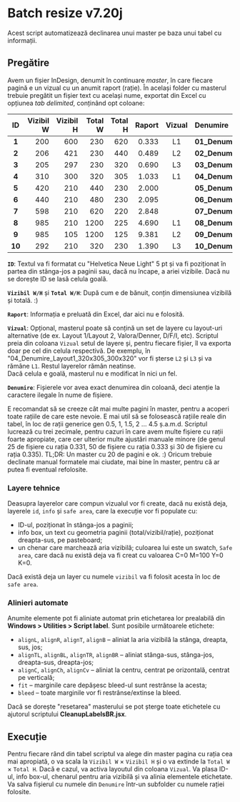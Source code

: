 # Batch resize v7.20j

Acest script automatizează declinarea unui master pe baza unui tabel cu informații.

## Pregătire

Avem un fișier InDesign, denumit în continuare *master*, în care fiecare pagină e un vizual cu un anumit raport (rație). <!-- Nu contează dacă sunt în ordine, paginile vor fi sortate automat în funcție de rații. -->
În același folder cu masterul trebuie pregătit un fișier text cu același nume, exportat din Excel cu opțiunea *tab delimited*, conținând opt coloane:

ID|Vizibil W|Vizibil H|Total W|Total H|Raport|Vizual|Denumire
:---:|---:|---:|---:|---:|---:|:---:|:---
**1**|200|600|230|620|0.333|L1|**01_Denumire_Layout1_230x620_200x600**
**2**|206|421|230|440|0.489|L2|**02_Denumire_Layout2_230x440_421x230**
**3**|205|297|230|320|0.690|L3|**03_Denumire_Layout3_230x320_297x230**
**4**|310|300|320|305|1.033|L1|**04_Denumire_Layout1_320x305_300x320**
**5**|420|210|440|230|2.000||**05_Denumire_440x230_420x210**
**6**|440|210|480|230|2.095||**06_Denumire_480x230_440x210**
**7**|598|210|620|220|2.848||**07_Denumire_620x220_598x210**
**8**|985|210|1200|225|4.690|L1|**08_Denumire_Layout1_1200x225_985x210**
**9**|985|105|1200|125|9.381|L2|**09_Denumire_Layout2_1200x125_985x105**
**10**|292|210|320|230|1.390|L3|**10_Denumire_Layout3_320x230_292x210**

**`ID`**: Textul va fi formatat cu "Helvetica Neue Light" 5 pt și va fi poziționat în partea din stânga-jos a paginii sau, dacă nu încape, a ariei vizibile. Dacă nu se dorește ID se lasă celula goală.

**`Vizibil W/H`** și **`Total W/H`**: După cum e de bănuit, conțin dimensiunea vizibilă și totală. :) <!-- Scriptul le compară și, dacă sunt trecute invers în tabel (se întâmplă), le tratează corect. Numele fișierului însă va rămâne cel din **`Denumire`**. -->

**`Raport`**: Informația e preluată din Excel, dar aici nu e folosită.

**`Vizual`**: Opțional, masterul poate să conțină un set de layere cu layout-uri alternative (de ex. Layout 1/Layout 2, Valora/Denner, D/F/I, etc). Scriptul preia din coloana `Vizual` setul de layere și, pentru fiecare fișier, îl va exporta doar pe cel din celula respectivă. De exemplu, în "04_Denumire_Layout1_320x305_300x320" vor fi șterse `L2` și `L3` și va rămâne `L1`. Restul layerelor rămân neatinse. \
Dacă celula e goală, masterul nu e modificat în nici un fel.

**`Denumire`**: Fișierele vor avea exact denumirea din coloană, deci atenție la caractere ilegale în nume de fișiere.

E recomandat să se creeze cât mai multe pagini în master, pentru a acoperi toate rațiile de care este nevoie. E mai util să se folosească rațiile reale din tabel, în loc de rații generice gen 0.5, 1, 1.5, 2 ... 4.5 ș.a.m.d. Scriptul lucrează cu trei zecimale, pentru cazuri în care avem multe fișiere cu rații foarte apropiate, care cer ulterior multe ajustări manuale minore (de genul 25 de fișiere cu rația 0.331, 50 de fișiere cu rația 0.333 și 30 de fișiere cu rația 0.335). TL;DR: Un master cu 20 de pagini e ok. :) Oricum trebuie declinate manual formatele mai ciudate, mai bine în master, pentru că ar putea fi eventual refolosite.

### Layere tehnice

Deasupra layerelor care compun vizualul vor fi create, dacă nu există deja, layerele `id`, `info` și `safe area`, care la execuție vor fi populate cu:
* ID-ul, poziționat în stânga-jos a paginii;
* info box, un text cu geometria paginii (total/vizibil/rație), poziționat dreapta-sus, pe pasteboard;
* un chenar care marchează aria vizibilă; culoarea lui este un swatch, `Safe area`, care dacă nu există deja va fi creat cu valoarea C=0 M=100 Y=0 K=0.

Dacă există deja un layer cu numele `vizibil` va fi folosit acesta în loc de `safe area`.

### Alinieri automate

Anumite elemente pot fi aliniate automat prin etichetarea lor prealabilă din **Windows > Utilities > Script label**. Sunt posibile următoarele etichete:

* `alignL`, `alignR`, `alignT`, `alignB` – aliniat la aria vizibilă la stânga, dreapta, sus, jos;
* `alignTL`, `alignBL`, `alignTR`, `alignBR` – aliniat stânga-sus, stânga-jos, dreapta-sus, dreapta-jos;
* `alignC`, `alignCh`, `alignCv` – aliniat la centru, centrat pe orizontală, centrat pe verticală;
* `fit` – marginile care depășesc bleed-ul sunt restrânse la acesta;
* `bleed` – toate marginile vor fi restrânse/extinse la bleed.

Dacă se dorește "resetarea" masterului se pot șterge toate etichetele cu ajutorul scriptului **CleanupLabelsBR.jsx**.

## Execuție

Pentru fiecare rând din tabel scriptul va alege din master pagina cu rația cea mai apropiată, o va scala la `Vizibil W` × `Vizibil H` și o va extinde la `Total W` × `Total H`. Dacă e cazul, va activa layoutul din coloana `Vizual`. Va plasa ID-ul, info box-ul, chenarul pentru aria vizibilă și va alinia elementele etichetate. Va salva fișierul cu numele din `Denumire` într-un subfolder cu numele rației folosite.